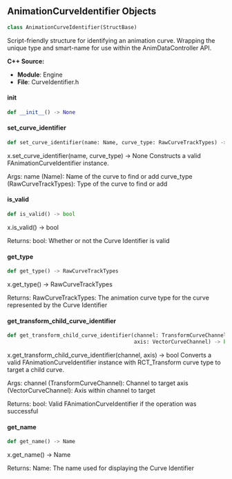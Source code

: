 ## AnimationCurveIdentifier Objects

```python
class AnimationCurveIdentifier(StructBase)
```

Script-friendly structure for identifying an animation curve.
Wrapping the unique type and smart-name for use within the AnimDataController API.

**C++ Source:**

- **Module**: Engine
- **File**: CurveIdentifier.h

<a id="unreal.AnimationCurveIdentifier.__init__"></a>

#### __init__

```python
def __init__() -> None
```

<a id="unreal.AnimationCurveIdentifier.set_curve_identifier"></a>

#### set_curve_identifier

```python
def set_curve_identifier(name: Name, curve_type: RawCurveTrackTypes) -> None
```

x.set_curve_identifier(name, curve_type) -> None
Constructs a valid FAnimationCurveIdentifier instance.

Args:
    name (Name): Name of the curve to find or add
    curve_type (RawCurveTrackTypes): Type of the curve to find or add

<a id="unreal.AnimationCurveIdentifier.is_valid"></a>

#### is_valid

```python
def is_valid() -> bool
```

x.is_valid() -> bool


Returns:
    bool: Whether or not the Curve Identifier is valid

<a id="unreal.AnimationCurveIdentifier.get_type"></a>

#### get_type

```python
def get_type() -> RawCurveTrackTypes
```

x.get_type() -> RawCurveTrackTypes


Returns:
    RawCurveTrackTypes: The animation curve type for the curve represented by the Curve Identifier

<a id="unreal.AnimationCurveIdentifier.get_transform_child_curve_identifier"></a>

#### get_transform_child_curve_identifier

```python
def get_transform_child_curve_identifier(channel: TransformCurveChannel,
                                         axis: VectorCurveChannel) -> bool
```

x.get_transform_child_curve_identifier(channel, axis) -> bool
Converts a valid FAnimationCurveIdentifier instance with RCT_Transform curve type to target a child curve.

Args:
    channel (TransformCurveChannel): Channel to target
    axis (VectorCurveChannel): Axis within channel to target

Returns:
    bool: Valid FAnimationCurveIdentifier if the operation was successful

<a id="unreal.AnimationCurveIdentifier.get_name"></a>

#### get_name

```python
def get_name() -> Name
```

x.get_name() -> Name


Returns:
    Name: The name used for displaying the Curve Identifier

<a id="unreal.CurveScaledPayload"></a>